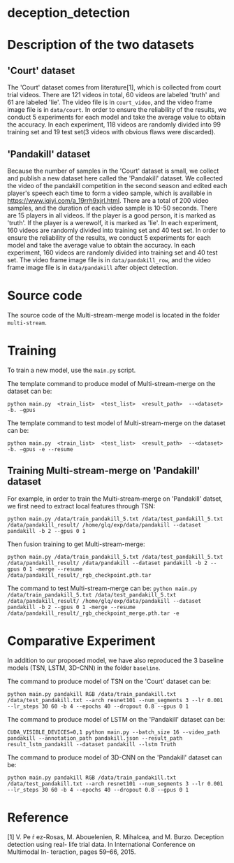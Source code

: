 # deception_detection
# Description of the two datasets
## 'Court' dataset
The 'Court' dataset comes from literature[1], which is collected from court trial videos. There are 121 videos in total, 60 videos are labeled 'truth' and 61 are labeled 'lie'. The video file is in `court_video`, and the video frame image file is in `data/court`. In order to ensure the reliability of the results, we conduct 5 experiments for each model and take the average value to obtain the accuracy. In each experiment, 118 videos are randomly divided into 99 training set and 19 test set(3 videos with obvious flaws were discarded).
## 'Pandakill' dataset
Because the number of samples in the 'Court' dataset is small, we collect and publish a new dataset here called the 'Pandakill' dataset. We collected the video of the pandakill competition in the second season and edited each player's speech each time to form a video sample, which is available in https://www.iqiyi.com/a_19rrh9xjrl.html. There are a total of 200 video samples, and the duration of each video sample is 10-50 seconds. There are 15 players in all videos. If the player is a good person, it is marked as 'truth'. If the player is a werewolf, it is marked as 'lie'. In each experiment, 160 videos are randomly divided into training set and 40 test set. In order to ensure the reliability of the results, we conduct 5 experiments for each model and take the average value to obtain the accuracy. In each experiment, 160 videos are randomly divided into training set and 40 test set. The video frame image file is in `data/pandakill_row`, and the video frame image file is in `data/pandakill` after object detection.
# Source code
The source code of the Multi-stream-merge model is located in the folder `multi-stream`.

# Training
To train a new model, use the `main.py` script.

The template command to produce model of Multi-stream-merge on the dataset can be:

`python main.py  <train_list>  <test_list>  <result_path>  --<dataset> -b. –gpus`

The template command to test model of Multi-stream-merge on the dataset can be:

`python main.py  <train_list>  <test_list>  <result_path>  --<dataset> -b. –gpus -e --resume`

## Training Multi-stream-merge on 'Pandakill' dataset
For example, in order to train the Multi-stream-merge on 'Pandakill' datset, we first need to extract local features through TSN:

`python main.py /data/train_pandakill_5.txt /data/test_pandakill_5.txt /data/pandakill_result/ /home/glq/exp/data/pandakill --dataset pandakill -b 2 --gpus 0 1`

Then fusion training to get Multi-stream-merge:

`python main.py /data/train_pandakill_5.txt /data/test_pandakill_5.txt /data/pandakill_result/ /data/pandakill --dataset pandakill -b 2 --gpus 0 1 -merge --resume /data/pandakill_result/_rgb_checkpoint.pth.tar`

The command to test Multi-stream-merge can be:
`python main.py /data/train_pandakill_5.txt /data/test_pandakill_5.txt /data/pandakill_result/ /home/glq/exp/data/pandakill --dataset pandakill -b 2 --gpus 0 1 -merge --resume /data/pandakill_result/_rgb_checkpoint_merge.pth.tar -e`

# Comparative Experiment
In addition to our proposed model, we have also reproduced the 3 baseline models (TSN, LSTM, 3D-CNN) in the folder `baseline`.

The command to produce model of TSN on the 'Court' dataset can be:

`python main.py pandakill RGB /data/train_pandakill.txt /data/test_pandakill.txt --arch resnet101 --num_segments 3 --lr 0.001 --lr_steps 30 60 -b 4 --epochs 40 --dropout 0.8 --gpus 0 1`

The command to produce model of LSTM on the 'Pandakill' dataset can be:

`CUDA_VISIBLE_DEVICES=0,1 python main.py --batch_size 16 --video_path pandakill --annotation_path pandakill.json --result_path result_lstm_pandakill --dataset pandakill --lstm Truth`

The command to produce model of 3D-CNN on the 'Pandakill' dataset can be:

`python main.py pandakill RGB /data/train_pandakill.txt /data/test_pandakill.txt --arch resnet101 --num_segments 3 --lr 0.001 --lr_steps 30 60 -b 4 --epochs 40 --dropout 0.8 --gpus 0 1`

# Reference
[1] V. Pe ŕ ez-Rosas, M. Abouelenien, R. Mihalcea, and M. Burzo. Deception detection using real- life trial data. In International Conference on Multimodal In- teraction, pages 59–66, 2015. 
